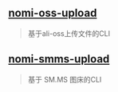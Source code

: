 ## [nomi-oss-upload](/utils/nomi-oss-upload.md)
> 基于ali-oss上传文件的CLI

## [nomi-smms-upload](/utils/nomi-smms-upload.md)
> 基于 SM.MS 图床的CLI
